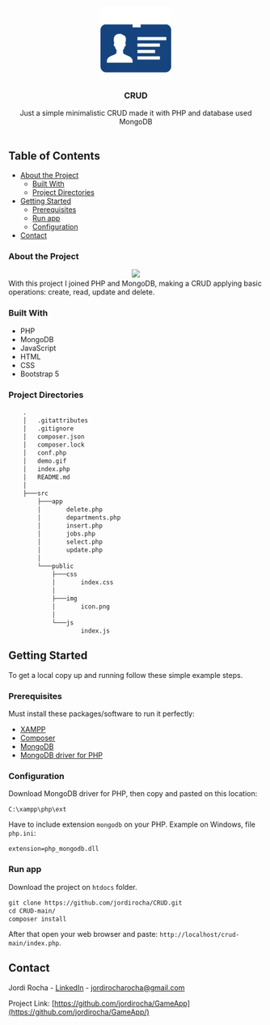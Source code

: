 <p align="center">
  <a href="https://game-app-store.herokuapp.com/">
    <img src="https://github.com/jordirocha/CRUD/blob/main/src/public/img/crud.png" alt="Logo" width="140" height="140">
  </a>

  <h3 align="center">CRUD</h3>

  <p align="center">
    Just a simple minimalistic CRUD made it with PHP and database used MongoDB
    <br />
    <br />
  </p>
</p>

## Table of Contents

* [About the Project](#about-the-project)
  * [Built With](#built-with)
  * [Project Directories](#project-directories)
* [Getting Started](#getting-started)
  * [Prerequisites](#prerequisites)
  * [Run app](#run-app)
  * [Configuration](#configuration)
* [Contact](#contact)


### About the Project
<div align="center">
  <img src="https://github.com/jordirocha/CRUD/blob/main/demo.gif" />
</div>
With this project I joined PHP and MongoDB, making a CRUD applying basic operations: create, read, update and delete.

### Built With
* PHP
* MongoDB
* JavaScript
* HTML
* CSS
* Bootstrap 5

### Project Directories
        .
        │   .gitattributes
        │   .gitignore
        │   composer.json
        │   composer.lock
        │   conf.php
        │   demo.gif
        │   index.php
        │   README.md
        │
        ├───src
            ├───app
            │       delete.php
            │       departments.php
            │       insert.php
            │       jobs.php
            │       select.php
            │       update.php
            │
            └───public
                ├───css
                │       index.css
                │
                ├───img
                │       icon.png
                │
                └───js
                        index.js

## Getting Started
To get a local copy up and running follow these simple example steps.

### Prerequisites
Must install these packages/software to run it perfectly:
* [XAMPP](https://www.apachefriends.org/index.html)
* [Composer](https://getcomposer.org/)
* [MongoDB](https://www.mongodb.com/es)
* [MongoDB driver for PHP](https://pecl.php.net/package/mongodb)

### Configuration
Download MongoDB driver for PHP, then copy and pasted on this location:
       
    C:\xampp\php\ext   
    
Have to include extension `mongodb` on your PHP.
Example on Windows, file `php.ini`:

    extension=php_mongodb.dll
### Run app
Download the project on `htdocs` folder.

    git clone https://github.com/jordirocha/CRUD.git
    cd CRUD-main/
    composer install

After that open your web browser and paste: `http://localhost/crud-main/index.php`.

## Contact

Jordi Rocha - [LinkedIn](https://es.linkedin.com/in/jordirocharocha) - jordirocharocha@gmail.com

Project Link: [https://github.com/jordirocha/GameApp](https://github.com/jordirocha/GameApp/)
